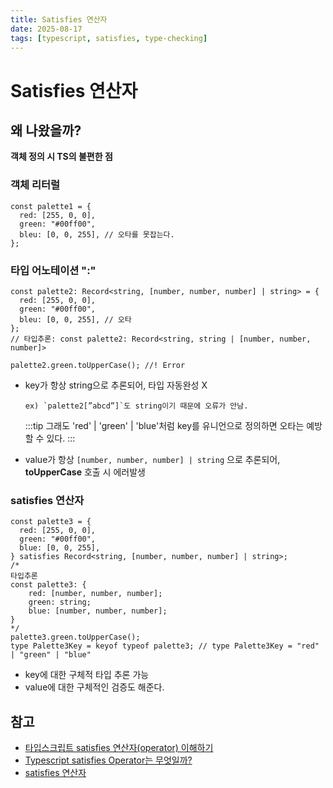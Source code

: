 ```yaml
---
title: Satisfies 연산자
date: 2025-08-17
tags: [typescript, satisfies, type-checking]
---
```


# Satisfies 연산자

## 왜 나왔을까?

**객체 정의 시 TS의 불편한 점**

### 객체 리터럴

```tsx
const palette1 = {
  red: [255, 0, 0],
  green: "#00ff00",
  bleu: [0, 0, 255], // 오타를 못잡는다.
};
```

### <TermTooltip termId="annotation">타입 어노테이션</TermTooltip> ":"

```tsx
const palette2: Record<string, [number, number, number] | string> = {
  red: [255, 0, 0],
  green: "#00ff00",
  bleu: [0, 0, 255], // 오타
};
// 타입추론: const palette2: Record<string, string | [number, number, number]>

palette2.green.toUpperCase(); //! Error
```

- key가 항상 string으로 추론되어, 타입 자동완성 X

      ex) `palette2[”abcd”]`도 string이기 때문에 오류가 안남.

  :::tip
  그래도 'red' | 'green' | 'blue'처럼 key를 유니언으로 정의하면 오타는 예방할 수 있다.
  :::

- value가 항상 `[number, number, number] | string` 으로 추론되어, **toUpperCase** 호출 시 에러발생

### satisfies 연산자

```tsx
const palette3 = {
  red: [255, 0, 0],
  green: "#00ff00",
  blue: [0, 0, 255],
} satisfies Record<string, [number, number, number] | string>;
/*
타입추론
const palette3: {
    red: [number, number, number];
    green: string;
    blue: [number, number, number];
}
*/
palette3.green.toUpperCase();
type Palette3Key = keyof typeof palette3; // type Palette3Key = "red" | "green" | "blue"
```

- key에 대한 구체적 타입 추론 가능
- value에 대한 구체적인 검증도 해준다.

## 참고

- [타입스크립트 satisfies 연산자(operator) 이해하기](https://mycodings.fly.dev/blog/2023-07-14-understanding-typescript-satisfies-operator)
- [Typescript satisfies Operator는 무엇일까?](https://velog.io/@keumky1/Typescript-satisfiesOperator%EB%8A%94-%EB%AC%B4%EC%97%87%EC%9D%BC%EA%B9%8C)
- [satisfies 연산자](https://www.zerocho.com/category/TypeScript/post/638c327844d418915ee64b0b)
